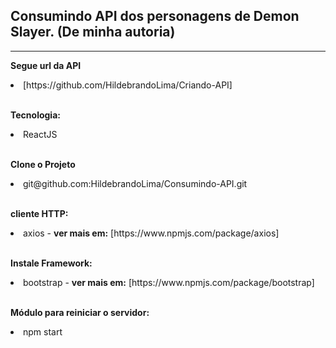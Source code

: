 ## Consumindo API dos personagens de Demon Slayer. (De minha autoria)

<hr />

<b>Segue url da API</b>

<li>[https://github.com/HildebrandoLima/Criando-API]</li>

<br />

<b>Tecnologia:</b>
<li>ReactJS</li>

<br />

<b>Clone o Projeto</b>

<li>git@github.com:HildebrandoLima/Consumindo-API.git</li>

<br />

<b>cliente HTTP:</b>

<li>axios - <b>ver mais em:</b> [https://www.npmjs.com/package/axios]</li>

<br />

<b>Instale Framework:</b>

<li>bootstrap - <b>ver mais em:</b> [https://www.npmjs.com/package/bootstrap]</li>

<br />

<b>Módulo para reiniciar o servidor:</b>

<li>npm start</li>
